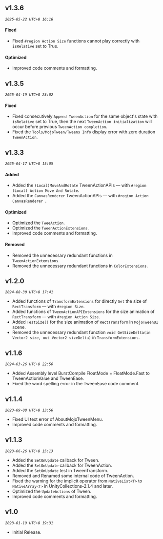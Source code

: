 ## v1.3.6

_`2025-05-22 UTC+8 16:16`_

#### Fixed

* Fixed `#region Action Size` functions cannot play correctly with `isRelative` set to True.

#### Optimized

* Improved code comments and formatting.
  

## v1.3.5

_`2025-04-19 UTC+8 23:02`_

#### Fixed

* Fixed consecutively `Append TweenAction` for the same object's state with `isRelative` set to True, then the next `TweenAction initialization` will occur before previous `TweenAction completion`. 
* Fixed the `Tools/MojoTween/Tweens Info` display error with zero duration `TweenAction`.
  

## v1.3.3

_`2025-04-17 UTC+8 15:05`_

#### Added

* Added the `(Local)MoveAndRotate` TweenActionAPIs — with `#region (Local) Action Move And Rotate`.
* Added the `CanvasRenderer` TweenActionAPIs — with `#region Action CanvasRenderer `.

#### Optimized

* Optimized the `TweeAction`.
* Optimized the `TweenActionExtensions`.
* Improved code comments and formatting.

#### Removed

* Removed the unnecessary redundant functions in `TweenActionExtensions`.
* Removed the unnecessary redundant functions in `ColorExtensions`.


## v1.2.0

_`2024-08-30 UTC+8 17:41`_

* Added functions of `TransformExtensions` for directly `Set` the size of `RectTransform` — with `#region Size`.
* Added functions of `TweenActionAPIExtensions` for the size animation of `RectTransform` — with `#region Action Size`.
* Added `TestSize()` for the size animation of `RectTransform` in `MojoTweenUI` scene.
* Removed the unnecessary redundant function `void GetSizeDelta(in Vector2 size, out Vector2 sizeDelta)` in `TransformExtensions`.


## v1.1.6

_`2024-03-26 UTC+8 22:56`_

* Added Assembly level BurstCompile FloatMode = FloatMode.Fast to TweenActionValue and TweenEase.
* Fixed the word spelling error in the TweenEase code comment.


## v1.1.4

_`2023-09-08 UTC+8 13:56`_

* Fixed UI text error of AboutMojoTweenMenu.
* Improved code comments and formatting.


## v1.1.3

_`2023-06-26 UTC+8 15:13`_

* Added the `SetOnUpdate` callback for Tween.
* Added the `SetOnUpdate` callback for TweenAction.
* Added the `SetOnUpdate` test in TweenTransform.
* Removed and Renamed some internal code of TweenAction. 
* Fixed the warning for the implicit operator from `NativeList<T>` to `NativeArray<T>` in UnityCollections-2.1.4 and later.
* Optimized the `UpdateActions` of Tween.
* Improved code comments and formatting.


## v1.0

_`2023-01-19 UTC+8 19:31`_

* Initial Release.
